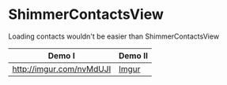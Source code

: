 # ShimmerContactsView
Loading contacts wouldn't be easier than ShimmerContactsView


Demo I |      Demo II
-------- | ---
http://imgur.com/nvMdUJI | [Imgur](http://i.imgur.com/nvMdUJI.gif)

